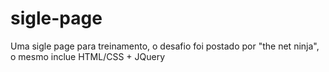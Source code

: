# sigle-page
Uma sigle page para treinamento, o desafio foi postado por "the net ninja", o mesmo inclue HTML/CSS + JQuery
